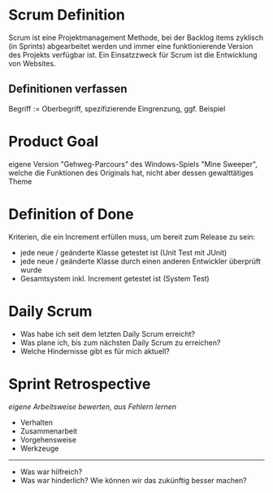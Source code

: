 # Scrum Definition

Scrum ist eine Projektmanagement Methode, bei der Backlog items zyklisch (in Sprints) abgearbeitet werden und immer eine funktionierende Version des Projekts verfügbar ist. Ein Einsatzzweck für Scrum ist die Entwicklung von Websites.

## Definitionen verfassen

Begriff := Oberbegriff, spezifizierende Eingrenzung, ggf. Beispiel

# Product Goal

eigene Version "Gehweg-Parcours" des Windows-Spiels "Mine Sweeper", welche die  Funktionen des Originals hat, nicht aber dessen gewalttätiges Theme

# Definition of Done

Kriterien, die ein Increment erfüllen muss, um bereit zum Release zu sein:

- jede neue / geänderte Klasse getestet ist (Unit Test mit JUnit)
- jede neue / geänderte Klasse durch einen anderen Entwickler überprüft wurde
- Gesamtsystem inkl. Increment getestet ist (System Test)

# Daily Scrum

- Was habe ich seit dem letzten Daily Scrum erreicht?
- Was plane ich, bis zum nächsten Daily Scrum zu erreichen?
- Welche Hindernisse gibt es für mich aktuell?

# Sprint Retrospective

*eigene Arbeitsweise bewerten, aus Fehlern lernen*

- Verhalten
- Zusammenarbeit
- Vorgehensweise
- Werkzeuge

---

- Was war hilfreich?
- Was war hinderlich? Wie können wir das zukünftig besser machen?

